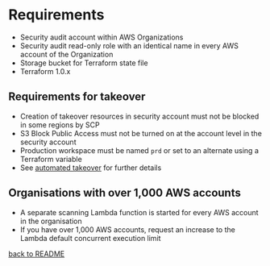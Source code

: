 # Requirements

* Security audit account within AWS Organizations
* Security audit read-only role with an identical name in every AWS account of the Organization
* Storage bucket for Terraform state file
* Terraform 1.0.x

## Requirements for takeover
* Creation of takeover resources in security account must not be blocked in some regions by SCP
* S3 Block Public Access must not be turned on at the account level in the security account
* Production workspace must be named `prd` or set to an alternate using a Terraform variable
* See [automated takeover](automated-takeover.md) for further details

## Organisations with over 1,000 AWS accounts
* A separate scanning Lambda function is started for every AWS account in the organisation
* If you have over 1,000 AWS accounts, request an increase to the Lambda default concurrent execution limit

[back to README](../README.md)